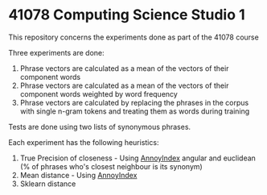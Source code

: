 # 41078 Computing Science Studio 1
This repository concerns the experiments done as part of the 41078 course

Three experiments are done:
1. Phrase vectors are calculated as a mean of the vectors of their component words
2. Phrase vectors are calculated as a mean of the vectors of their component words weighted by word frequency
3. Phrase vectors are calculated by replacing the phrases in the corpus with single n-gram tokens and treating them as words during training

Tests are done using two lists of synonymous phrases.

Each experiment has the following heuristics:
1. True Precision of closeness - Using [AnnoyIndex](https://github.com/spotify/annoy) angular and euclidean (% of phrases who's closest neighbour is its synonym)
2. Mean distance - Using [AnnoyIndex](https://githup.com/spotify/annoy)
3. Sklearn distance

